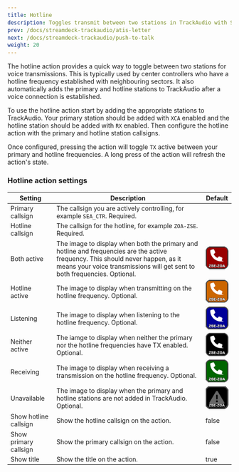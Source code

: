 ```yaml
---
title: Hotline
description: Toggles transmit between two stations in TrackAudio with Stream Deck keys
prev: /docs/streamdeck-trackaudio/atis-letter
next: /docs/streamdeck-trackaudio/push-to-talk
weight: 20
---
```


The hotline action provides a quick way to toggle between two stations for voice transmissions. This is typically
used by center controllers who have a hotline frequency established with neighbouring sectors.
It also automatically adds the primary and hotline stations to TrackAudio after a voice connection is established.

To use the hotline action start by adding the appropriate stations to TrackAudio. Your primary station should
be added with `XCA` enabled and the hotline station should be added with `RX` enabled. Then configure the
hotline action with the primary and hotline station callsigns.

Once configured, pressing the action will toggle `TX` active between your primary and hotline frequencies.
A long press of the action will refresh the action's state.

### Hotline action settings <!-- omit from toc -->

| Setting               | Description                                                                                                                                                                                                  | Default                                                 |
| --------------------- | ------------------------------------------------------------------------------------------------------------------------------------------------------------------------------------------------------------ | ------------------------------------------------------- |
| Primary callsign      | The callsign you are actively controlling, for example `SEA_CTR`. Required.                                                                                                                                  |                                                         |
| Hotline callsign      | The callsign for the hotline, for example `ZOA-ZSE`. Required.                                                                                                                                               |                                                         |
| Both active           | The image to display when both the primary and hotline and frequencies are the active frequency. This should never happen, as it means your voice transmissions will get sent to both frequencies. Optional. | ![Handset with red background](hotline-both.png)        |
| Hotline active        | The image to display when transmitting on the hotline frequency. Optional.                                                                                                                                   | ![Handset with orange background](hotline-active.png)   |
| Listening             | The image to display when listening to the hotline frequency. Optional.                                                                                                                                      | ![Handset with blue background](hotline-listening.png)  |
| Neither active        | The iamge to display when neither the primary nor the hotline frequencies have TX enabled. Optional.                                                                                                         | ![Handset with black background](hotline-neither.png)   |
| Receiving             | The image to display when receiving a transmission on the hotline frequency. Optional.                                                                                                                       | ![Handset with green background](hotline-receiving.png) |
| Unavailable           | The image to display when the primary and hotline stations are not added in TrackAudio. Optional.                                                                                                            | ![Warning icon](hotline-unavailable.png)                |
| Show hotline callsign | Show the hotline callsign on the action.                                                                                                                                                                     | false                                                   |
| Show primary callsign | Show the primary callsign on the action.                                                                                                                                                                     | false                                                   |
| Show title            | Show the title on the action.                                                                                                                                                                                | true                                                    |
